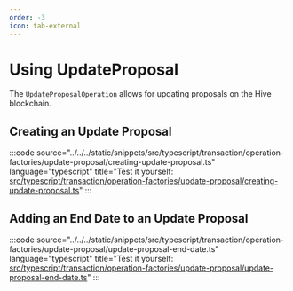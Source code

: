 ```yaml
---
order: -3
icon: tab-external
---
```


# Using UpdateProposal

The `UpdateProposalOperation` allows for updating proposals on the Hive blockchain.

## Creating an Update Proposal

:::code source="../../../static/snippets/src/typescript/transaction/operation-factories/update-proposal/creating-update-proposal.ts" language="typescript" title="Test it yourself: [src/typescript/transaction/operation-factories/update-proposal/creating-update-proposal.ts](https://stackblitz.com/github/openhive-network/wax-doc-snippets?file=src%2Ftypescript%2Ftransaction%2Foperation-factories%2Fupdate-proposal%2Fcreating-update-proposal.ts&startScript=test-transaction-operation-factories-creating-update-proposal)" :::

## Adding an End Date to an Update Proposal

:::code source="../../../static/snippets/src/typescript/transaction/operation-factories/update-proposal/update-proposal-end-date.ts" language="typescript" title="Test it yourself: [src/typescript/transaction/operation-factories/update-proposal/update-proposal-end-date.ts](https://stackblitz.com/github/openhive-network/wax-doc-snippets?file=src%2Ftypescript%2Ftransaction%2Foperation-factories%2Fupdate-proposal%2Fupdate-proposal-end-date.ts&startScript=test-transaction-operation-factories-update-proposal-end-date)" :::
